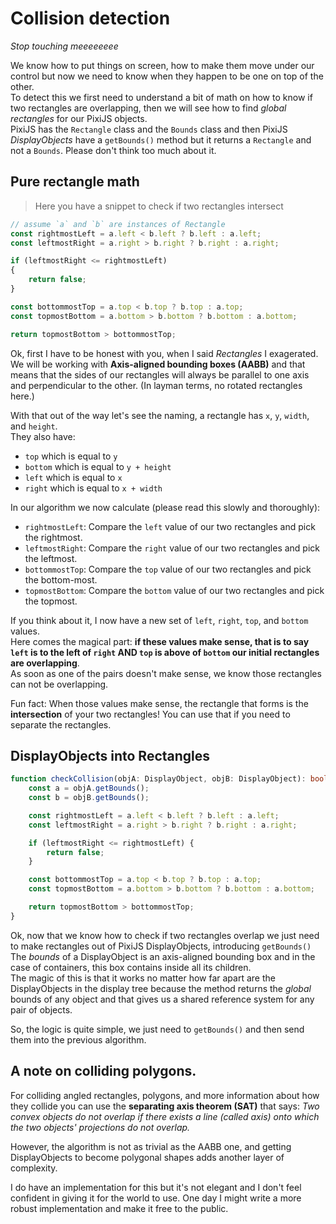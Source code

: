 # Collision detection
_Stop touching meeeeeeee_

We know how to put things on screen, how to make them move under our control but now we need to know when they happen to be one on top of the other.  
To detect this we first need to understand a bit of math on how to know if two rectangles are overlapping, then we will see how to find _global rectangles_ for our PixiJS objects.  
PixiJS has the `Rectangle` class and the `Bounds` class and then PixiJS _DisplayObjects_ have a `getBounds()` method but it returns a `Rectangle` and not a `Bounds`. Please don't think too much about it.

## Pure rectangle math

> Here you have a snippet to check if two rectangles intersect

```ts
// assume `a` and `b` are instances of Rectangle
const rightmostLeft = a.left < b.left ? b.left : a.left;
const leftmostRight = a.right > b.right ? b.right : a.right;

if (leftmostRight <= rightmostLeft)
{
	return false;
}

const bottommostTop = a.top < b.top ? b.top : a.top;
const topmostBottom = a.bottom > b.bottom ? b.bottom : a.bottom;

return topmostBottom > bottommostTop;
```

Ok, first I have to be honest with you, when I said _Rectangles_ I exagerated. We will be working with **Axis-aligned bounding boxes (AABB)** and that means that the sides of our rectangles will always be parallel to one axis and perpendicular to the other. (In layman terms, no rotated rectangles here.)

With that out of the way let's see the naming, a rectangle has `x`, `y`, `width`, and `height`.  
They also have: 
- `top` which is equal to `y`
- `bottom` which is equal to `y + height`
- `left` which is equal to `x`
- `right` which is equal to `x + width`

In our algorithm we now calculate (please read this slowly and thoroughly):
- `rightmostLeft`: Compare the `left` value of our two rectangles and pick the rightmost.
- `leftmostRight`: Compare the `right` value of our two rectangles and pick the leftmost.
- `bottommostTop`: Compare the `top` value of our two rectangles and pick the bottom-most.
- `topmostBottom`: Compare the `bottom` value of our two rectangles and pick the topmost.

If you think about it, I now have a new set of `left`, `right`, `top`, and `bottom` values.  
Here comes the magical part: **if these values make sense, that is to say `left` is to the left of `right` AND `top` is above of `bottom` our initial rectangles are overlapping**.  
As soon as one of the pairs doesn't make sense, we know those rectangles can not be overlapping.

<aside class="info">
Fun fact: When those values make sense, the rectangle that forms is the <b>intersection</b> of your two rectangles! You can use that if you need to separate the rectangles.
</aside>

## DisplayObjects into Rectangles

```ts
function checkCollision(objA: DisplayObject, objB: DisplayObject): boolean {
    const a = objA.getBounds();
    const b = objB.getBounds();

    const rightmostLeft = a.left < b.left ? b.left : a.left;
    const leftmostRight = a.right > b.right ? b.right : a.right;

    if (leftmostRight <= rightmostLeft) {
        return false;
    }

    const bottommostTop = a.top < b.top ? b.top : a.top;
    const topmostBottom = a.bottom > b.bottom ? b.bottom : a.bottom;

    return topmostBottom > bottommostTop;
}
```

Ok, now that we know how to check if two rectangles overlap we just need to make rectangles out of PixiJS DisplayObjects, introducing `getBounds()`  
The _bounds_ of a DisplayObject is an axis-aligned bounding box and in the case of containers, this box contains inside all its children.  
The magic of this is that it works no matter how far apart are the DisplayObjects in the display tree because the method returns the _global_ bounds of any object and that gives us a shared reference system for any pair of objects.

So, the logic is quite simple, we just need to `getBounds()` and then send them into the previous algorithm.

## A note on colliding polygons.

For colliding angled rectangles, polygons, and more information about how they collide you can use the **separating axis theorem (SAT)** that says: _Two convex objects do not overlap if there exists a line (called axis) onto which the two objects' projections do not overlap._  

However, the algorithm is not as trivial as the AABB one, and getting DisplayObjects to become polygonal shapes adds another layer of complexity.

I do have an implementation for this but it's not elegant and I don't feel confident in giving it for the world to use. One day I might write a more robust implementation and make it free to the public.